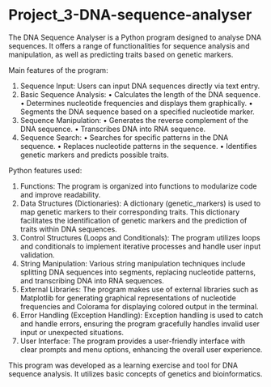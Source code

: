 # Project_3-DNA-sequence-analyser

The DNA Sequence Analyser is a Python program designed to analyse DNA sequences. It offers a range of functionalities for sequence analysis and manipulation, as well as predicting traits based on genetic markers. 

Main features of the program:
1.	Sequence Input: Users can input DNA sequences directly via text entry.
2.	Basic Sequence Analysis:
•	Calculates the length of the DNA sequence.
•	Determines nucleotide frequencies and displays them graphically.
•	Segments the DNA sequence based on a specified nucleotide marker.
3.	Sequence Manipulation:
•	Generates the reverse complement of the DNA sequence.
•	Transcribes DNA into RNA sequence.
4.	Sequence Search:
•	Searches for specific patterns in the DNA sequence.
•	Replaces nucleotide patterns in the sequence.
•	Identifies genetic markers and predicts possible traits.


Python features used:
1.	Functions: The program is organized into functions to modularize code and improve readability. 
2.	Data Structures (Dictionaries): A dictionary (genetic_markers) is used to map genetic markers to their corresponding traits. This dictionary facilitates the identification of genetic markers and the prediction of traits within DNA sequences.
3.	Control Structures (Loops and Conditionals): The program utilizes loops and conditionals to implement iterative processes and handle user input validation. 
4.	String Manipulation: Various string manipulation techniques include splitting DNA sequences into segments, replacing nucleotide patterns, and transcribing DNA into RNA sequences.
5.	External Libraries: The program makes use of external libraries such as Matplotlib for generating graphical representations of nucleotide frequencies and Colorama for displaying colored output in the terminal.
6.	Error Handling (Exception Handling): Exception handling is used to catch and handle errors, ensuring the program gracefully handles invalid user input or unexpected situations.
7.	User Interface: The program provides a user-friendly interface with clear prompts and menu options, enhancing the overall user experience.

This program was developed as a learning exercise and tool for DNA sequence analysis. It utilizes basic concepts of genetics and bioinformatics.

